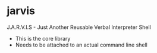 # jarvis
J.A.R.V.I.S - Just Another Reusable Verbal Interpreter Shell

* This is the core library
* Needs to be attached to an actual command line shell